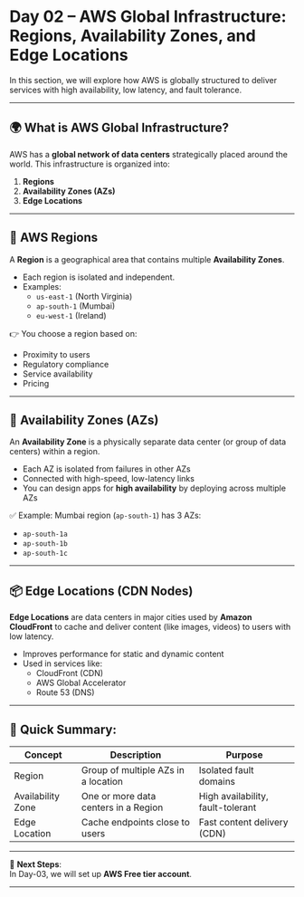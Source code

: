# Day 02 – AWS Global Infrastructure: Regions, Availability Zones, and Edge Locations

In this section, we will explore how AWS is globally structured to deliver services with high availability, low latency, and fault tolerance.

---

## 🌍 What is AWS Global Infrastructure?

AWS has a **global network of data centers** strategically placed around the world. This infrastructure is organized into:

1. **Regions**
2. **Availability Zones (AZs)**
3. **Edge Locations**

---

## 📌 AWS Regions

A **Region** is a geographical area that contains multiple **Availability Zones**.

- Each region is isolated and independent.
- Examples: 
  - `us-east-1` (North Virginia)
  - `ap-south-1` (Mumbai)
  - `eu-west-1` (Ireland)

👉 You choose a region based on:
- Proximity to users
- Regulatory compliance
- Service availability
- Pricing

---

## 🏢 Availability Zones (AZs)

An **Availability Zone** is a physically separate data center (or group of data centers) within a region.

- Each AZ is isolated from failures in other AZs
- Connected with high-speed, low-latency links
- You can design apps for **high availability** by deploying across multiple AZs

✅ Example:
Mumbai region (`ap-south-1`) has 3 AZs:
- `ap-south-1a`
- `ap-south-1b`
- `ap-south-1c`

---

## 📦 Edge Locations (CDN Nodes)

**Edge Locations** are data centers in major cities used by **Amazon CloudFront** to cache and deliver content (like images, videos) to users with low latency.

- Improves performance for static and dynamic content
- Used in services like:
  - CloudFront (CDN)
  - AWS Global Accelerator
  - Route 53 (DNS)

---

## 🧠 Quick Summary:

| Concept           | Description                            | Purpose                         |
|------------------|----------------------------------------|----------------------------------|
| Region           | Group of multiple AZs in a location     | Isolated fault domains          |
| Availability Zone| One or more data centers in a Region    | High availability, fault-tolerant |
| Edge Location    | Cache endpoints close to users          | Fast content delivery (CDN)     |

---

📌 **Next Steps**:  
In Day-03, we will set up **AWS Free tier account**.

---
